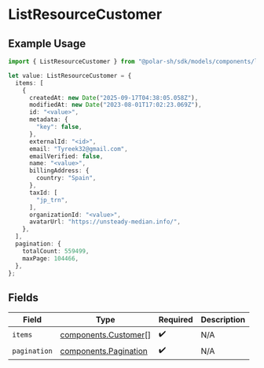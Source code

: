 # ListResourceCustomer

## Example Usage

```typescript
import { ListResourceCustomer } from "@polar-sh/sdk/models/components/listresourcecustomer.js";

let value: ListResourceCustomer = {
  items: [
    {
      createdAt: new Date("2025-09-17T04:38:05.058Z"),
      modifiedAt: new Date("2023-08-01T17:02:23.069Z"),
      id: "<value>",
      metadata: {
        "key": false,
      },
      externalId: "<id>",
      email: "Tyreek32@gmail.com",
      emailVerified: false,
      name: "<value>",
      billingAddress: {
        country: "Spain",
      },
      taxId: [
        "jp_trn",
      ],
      organizationId: "<value>",
      avatarUrl: "https://unsteady-median.info/",
    },
  ],
  pagination: {
    totalCount: 559499,
    maxPage: 104466,
  },
};
```

## Fields

| Field                                                          | Type                                                           | Required                                                       | Description                                                    |
| -------------------------------------------------------------- | -------------------------------------------------------------- | -------------------------------------------------------------- | -------------------------------------------------------------- |
| `items`                                                        | [components.Customer](../../models/components/customer.md)[]   | :heavy_check_mark:                                             | N/A                                                            |
| `pagination`                                                   | [components.Pagination](../../models/components/pagination.md) | :heavy_check_mark:                                             | N/A                                                            |